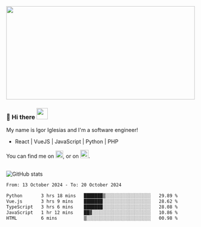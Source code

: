 <img src="https://c.tenor.com/KjVxfRrrncUAAAAd/matrix.gif" width="100%" height="250px">

### 🔭 Hi there <img src="https://raw.githubusercontent.com/MartinHeinz/MartinHeinz/master/wave.gif" width="30px">


My name is Igor Iglesias and I'm a software engineer!
<br>

<ul>
  <li> React | VueJS | JavaScript | Python | PHP </li>
</ul>
You can find me on <a href="https://twitter.com/IgorIglesias5"><img src="https://i.imgur.com/JLLlB5S.png" width="20px"></a>, or on <a href="https://www.linkedin.com/in/igor-iglesias-62478428/"><img src="https://i.imgur.com/PXyIkWx.png" width="22px"></a>.

<br>
<br>

![GitHub stats](https://github-readme-stats.vercel.app/api?username=igoiglesias&show_icons=true&count_private=true&theme=chartreuse-dark&hide_title=true)

<!--START_SECTION:waka-->

```txt
From: 13 October 2024 - To: 20 October 2024

Python       3 hrs 18 mins   ███████▒░░░░░░░░░░░░░░░░░   29.89 %
Vue.js       3 hrs 9 mins    ███████░░░░░░░░░░░░░░░░░░   28.62 %
TypeScript   3 hrs 6 mins    ███████░░░░░░░░░░░░░░░░░░   28.08 %
JavaScript   1 hr 12 mins    ██▓░░░░░░░░░░░░░░░░░░░░░░   10.86 %
HTML         6 mins          ▒░░░░░░░░░░░░░░░░░░░░░░░░   00.98 %
```

<!--END_SECTION:waka-->
